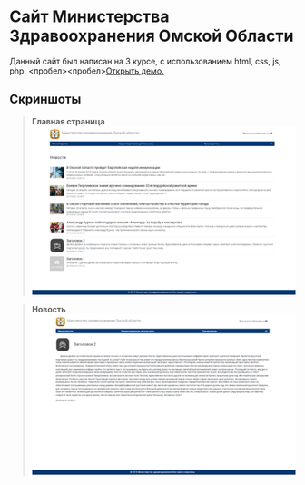 # Сайт Министерства Здравоохранения Омской Области
Данный сайт был написан на 3 курсе, с использованием html, css, js, php.
<пробел><пробел>[Открыть демо.](http://u999451g.beget.tech/mzdr/index)

## Скриншоты
> **Главная страница**
![index php](screens/index.png?raw=true "Главная страница")

> **Новость**
![news php](screens/news.png?raw=true "Новость")

